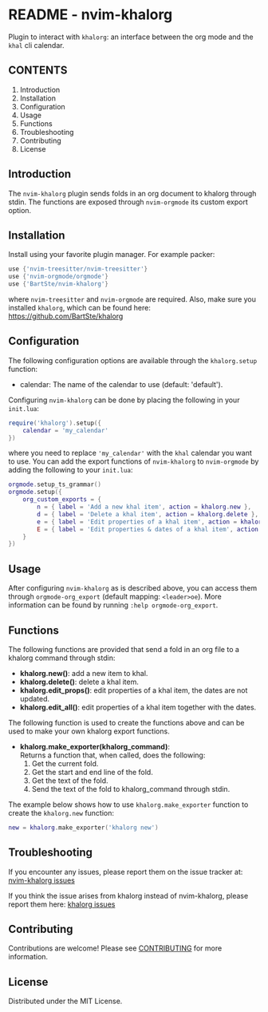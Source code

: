 # README - nvim-khalorg

Plugin to interact with `khalorg`: an interface between the org mode and the
`khal` cli calendar.

## CONTENTS                                              

1. Introduction                                     
2. Installation                                     
3. Configuration                                    
4. Usage                                            
5. Functions                                        
6. Troubleshooting                                  
7. Contributing                                     
8. License                                          

## Introduction

The `nvim-khalorg` plugin sends folds in an org document to khalorg through
stdin. The functions are exposed through `nvim-orgmode` its custom export option.

## Installation

Install using your favorite plugin manager. For example packer:

```lua
use {'nvim-treesitter/nvim-treesitter'}
use {'nvim-orgmode/orgmode'}
use {'BartSte/nvim-khalorg'}
```

where `nvim-treesitter` and `nvim-orgmode` are required. Also, make sure you
installed `khalorg`, which can be found here: https://github.com/BartSte/khalorg

## Configuration

The following configuration options are available through the `khalorg.setup`
function:

- calendar: The name of the calendar to use (default: 'default').

Configuring `nvim-khalorg` can be done by placing the following in your
`init.lua`:

```lua
require('khalorg').setup({
    calendar = 'my_calendar'
})
```

where you need to replace `'my_calendar'` with the `khal` calendar you want to
use. You can add the export functions of `nvim-khalorg` to `nvim-orgmode` by
adding the following to your `init.lua`:

```lua
orgmode.setup_ts_grammar()
orgmode.setup({
    org_custom_exports = {
        n = { label = 'Add a new khal item', action = khalorg.new },
        d = { label = 'Delete a khal item', action = khalorg.delete },
        e = { label = 'Edit properties of a khal item', action = khalorg.edit_props },
        E = { label = 'Edit properties & dates of a khal item', action = khalorg.edit_all }
    }
})
```

## Usage

After configuring `nvim-khalorg` as is described above, you can access them
through `orgmode-org_export` (default mapping: `<leader>oe`). More information
can be found by running `:help orgmode-org_export`.

## Functions

The following functions are provided that send a fold in an org file to a
khalorg command through stdin:

- **khalorg.new()**: add a new item to khal.
- **khalorg.delete()**: delete a khal item.
- **khalorg.edit_props()**: edit properties of a khal item, the dates are not updated.
- **khalorg.edit_all()**: edit properties of a khal item together with the dates.

The following function is used to create the functions above and can be used to
make your own khalorg export functions.

- **khalorg.make_exporter(khalorg_command)**:  
Returns a function that, when called, does the following:
  1. Get the current fold.
  2. Get the start and end line of the fold.
  3. Get the text of the fold.
  4. Send the text of the fold to khalorg_command through stdin.

The example below shows how to use `khalorg.make_exporter` function to create
the `khalorg.new` function:

```lua
new = khalorg.make_exporter('khalorg new')
```

## Troubleshooting

If you encounter any issues, please report them on the issue tracker at:
[nvim-khalorg issues](https://github.com/BartSte/nvim-khalorg/issues)

If you think the issue arises from khalorg instead of nvim-khalorg, please
report them here: [khalorg issues](https://github.com/BartSte/khalorg/issues)

## Contributing

Contributions are welcome! Please see [CONTRIBUTING](./CONTRIBUTING.md) for
more information.

## License

Distributed under the MIT License.
